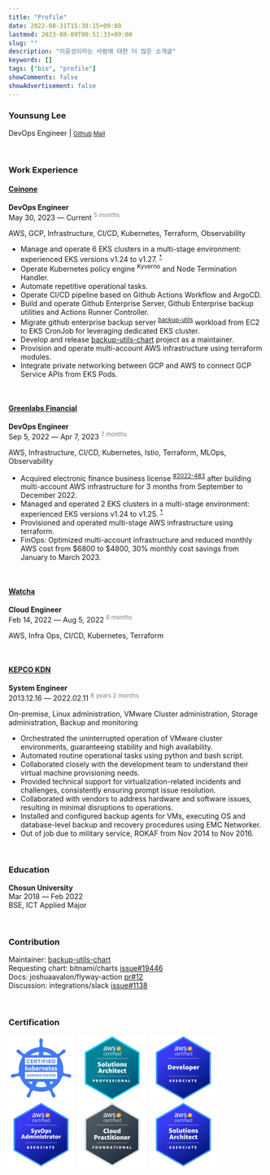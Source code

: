 ```yaml
---
title: "Profile"
date: 2022-08-31T15:38:15+09:00
lastmod: 2023-08-09T00:51:33+09:00
slug: ""
description: "이윤성이라는 사람에 대한 더 많은 소개글"
keywords: []
tags: ["bio", "profile"]
showComments: false
showAdvertisement: false
---
```


### Younsung Lee

DevOps Engineer | <small>[Github](https://github.com/younsl) [Mail](mailto:cysl@kakao.com)</small>

<!--

**Gadgets**  
2023-09-27 기준

| **모델명**             | **구매장소**            | **구매일자** | **금액**     |
|----------------------|-----------------------|------------|-------------|
| Macbook Air M2       | Apple Store 강남       | 2023-04-07 | 1,690,000 ₩ |
| iPhone 14            | Apple Store 가로수길    | 2022-10-26 | 1,250,000 ₩ |
| AirPods 3            | Apple 공식 홈페이지      | 2022-10-30 | 269,000 ₩   |

-->

&nbsp;

### Work Experience

#### [Coinone](https://coinone.co.kr)

**DevOps Engineer**  
May 30, 2023 ― Current <span style="color:gray"><sup>5 months</sup></span>

AWS, GCP, Infrastructure, CI/CD, Kubernetes, Terraform, Observability

- Manage and operate 6 EKS clusters in a multi-stage environment: experienced EKS versions v1.24 to v1.27. <sup>[†](https://docs.aws.amazon.com/ko_kr/eks/latest/userguide/kubernetes-versions.html#kubernetes-release-calendar)</sup>
- Operate Kubernetes policy engine <sup>Kyverno</sup> and Node Termination Handler.
- Automate repetitive operational tasks.
- Operate CI/CD pipeline based on Github Actions Workflow and ArgoCD.
- Build and operate Github Enterprise Server, Github Enterprise backup utilities and Actions Runner Controller.
- Migrate github enterprise backup server <sup>[backup-utils](https://github.com/github/backup-utils)</sup> workload from EC2 to EKS CronJob for leveraging dedicated EKS cluster.
- Develop and release [backup-utils-chart](https://github.com/younsl/backup-utils-chart) project as a maintainer.
- Provision and operate multi-account AWS infrastructure using terraform modules.
- Integrate private networking between GCP and AWS to connect GCP Service APIs from EKS Pods.

&nbsp;

#### [Greenlabs Financial](https://seedglobal.co)

**DevOps Engineer**  
Sep 5, 2022 ― Apr 7, 2023 <span style="color:gray"><sup>7 months</sup></span>

AWS, Infrastructure, CI/CD, Kubernetes, Istio, Terraform, MLOps, Observability

- Acquired electronic finance business license <sup>[#2022-483](https://www.fsc.go.kr/po040200/79214?srchCtgry=&curPage=&srchKey=&srchText=&srchBeginDt=&srchEndDt)</sup> after building multi-account AWS infrastructure for 3 months from September to December 2022.
- Managed and operated 2 EKS clusters in a multi-stage environment: experienced EKS versions v1.24 to v1.25. <sup>[†](https://docs.aws.amazon.com/ko_kr/eks/latest/userguide/kubernetes-versions.html#kubernetes-release-calendar)</sup>
- Provisioned and operated multi-stage AWS infrastructure using terraform.
- FinOps: Optimized multi-account infrastructure and reduced monthly AWS cost from $6800 to $4800, 30% monthly cost savings from January to March 2023.

&nbsp;

#### [Watcha](https://watcha.team)

**Cloud Engineer**  
Feb 14, 2022 ― Aug 5, 2022 <span style="color:gray"><sup>6 months</sup></span>

AWS, Infra Ops, CI/CD, Kubernetes, Terraform

&nbsp;

#### [KEPCO KDN](https://kdn.com)

**System Engineer**  
2013.12.16 ― 2022.02.11 <span style="color:gray"><sup>8 years 2 months</sup></span>

On-premise, Linux administration, VMware Cluster administration, Storage administration, Backup and monitoring

- Orchestrated the uninterrupted operation of VMware cluster environments, guaranteeing stability and high availability.
- Automated routine operational tasks using python and bash script.
- Collaborated closely with the development team to understand their virtual machine provisioning needs.
- Provided technical support for virtualization-related incidents and challenges, consistently ensuring prompt issue resolution.
- Collaborated with vendors to address hardware and software issues, resulting in minimal disruptions to operations.
- Installed and configured backup agents for VMs, executing OS and database-level backup and recovery procedures using EMC Networker.
- Out of job due to military service, ROKAF from Nov 2014 to Nov 2016.

&nbsp;

### Education

**Chosun University**  
Mar 2018 ― Feb 2022  
BSE, ICT Applied Major

<!-- GPA: 4.09 / 4.5 -->

&nbsp;

### Contribution

Maintainer: [backup-utils-chart](https://github.com/younsl/backup-utils-chart)  
Requesting chart: bitnami/charts [issue#19446](https://github.com/bitnami/charts/issues/19446)  
Docs: joshuaavalon/flyway-action [pr#12](https://github.com/joshuaavalon/flyway-action/pull/12)  
Discussion: integrations/slack [issue#1138](https://github.com/integrations/slack/issues/1138#issuecomment-1705400597)  

&nbsp;

### Certification

![CKA](./certifications/6-cka.png "Certified Kubernetes Administrator. 2022.09.13 ― 2025.09.13.") &nbsp; ![SAP](./certifications/5-sap.png "AWS Certified Solutions Architect - Professional. 2023.05.21 - 2026.05.21") &nbsp; ![DVA](./certifications/4-dva.png "AWS Certified Developer - 2023.05.18 - 2026.05.18") &nbsp; ![SOA](./certifications/3-soa.png "AWS Certified SysOps Administrator - 2023.05.13 - 2026.05.13") &nbsp; ![CLF](./certifications/2-clf.png "AWS Certified Cloud Practitioner - 2023.05.04 - 2026.05.21") &nbsp; ![SAA](./certifications/1-saa.png "AWS Certified Solutions Architect - Associate. 2020.06.26 ― 2026.05.21")
